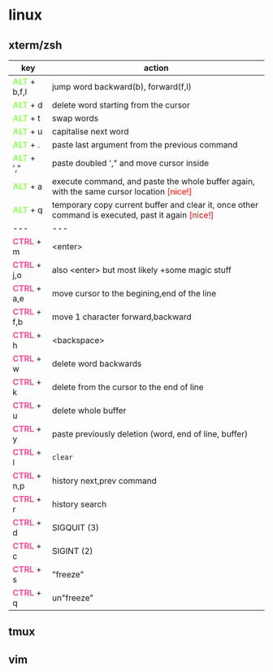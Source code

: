 # linux
## xterm/zsh
key | action
-|-
<span style="color:#99ff66">**ALT**</span> + b,f,l | jump word backward(b), forward(f,l)
<span style="color:#99ff66">**ALT**</span> + d | delete word starting from the cursor
<span style="color:#99ff66">**ALT**</span> + t | swap words
<span style="color:#99ff66">**ALT**</span> + u | capitalise next word
<span style="color:#99ff66">**ALT**</span> + . | paste last argument from the previous command
<span style="color:#99ff66">**ALT**</span> + '," | paste doubled '," and move cursor inside
<span style="color:#99ff66">**ALT**</span> + a | execute command, and paste the whole buffer again, with the same cursor location <span style="color:red">[nice!]</span>
<span style="color:#99ff66">**ALT**</span> + q | temporary copy current buffer and clear it, once other command is executed, past it again <span style="color:red">[nice!]</span>
---|---
<span style="color:#ff4d94">**CTRL**</span> + m | \<enter\>
<span style="color:#ff4d94">**CTRL**</span> + j,o | also \<enter\> but most likely +some magic stuff
<span style="color:#ff4d94">**CTRL**</span> + a,e | move cursor to the begining,end of the line
<span style="color:#ff4d94">**CTRL**</span> + f,b | move 1 character forward,backward
<span style="color:#ff4d94">**CTRL**</span> + h | \<backspace\>
<span style="color:#ff4d94">**CTRL**</span> + w | delete word backwards
<span style="color:#ff4d94">**CTRL**</span> + k | delete from the cursor to the end of line
<span style="color:#ff4d94">**CTRL**</span> + u | delete whole buffer
<span style="color:#ff4d94">**CTRL**</span> + y | paste previously deletion (word, end of line, buffer)
<span style="color:#ff4d94">**CTRL**</span> + l | `clear`
<span style="color:#ff4d94">**CTRL**</span> + n,p | history next,prev command
<span style="color:#ff4d94">**CTRL**</span> + r | history search
<span style="color:#ff4d94">**CTRL**</span> + d | SIGQUIT (3)
<span style="color:#ff4d94">**CTRL**</span> + c | SIGINT (2)
<span style="color:#ff4d94">**CTRL**</span> + s | "freeze"
<span style="color:#ff4d94">**CTRL**</span> + q | un"freeze"

## tmux
## vim

